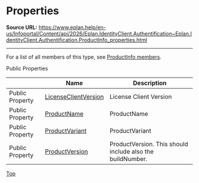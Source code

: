 # Properties

**Source URL:** https://www.eplan.help/en-us/Infoportal/Content/api/2026/Eplan.IdentityClient.Authentification~Eplan.IdentityClient.Authentification.ProductInfo_properties.html

---

For a list of all members of this type, see [ProductInfo members](Eplan.IdentityClient.Authentification~Eplan.IdentityClient.Authentification.ProductInfo_members.html).

Public Properties

|  | Name | Description |
| --- | --- | --- |
| Public Property | [LicenseClientVersion](Eplan.IdentityClient.Authentification~Eplan.IdentityClient.Authentification.ProductInfo~LicenseClientVersion.html) | License Client Version |
| Public Property | [ProductName](Eplan.IdentityClient.Authentification~Eplan.IdentityClient.Authentification.ProductInfo~ProductName.html) | ProductName |
| Public Property | [ProductVariant](Eplan.IdentityClient.Authentification~Eplan.IdentityClient.Authentification.ProductInfo~ProductVariant.html) | ProductVariant |
| Public Property | [ProductVersion](Eplan.IdentityClient.Authentification~Eplan.IdentityClient.Authentification.ProductInfo~ProductVersion.html) | ProductVersion. This should include also the buildNumber. |

[Top](#top)
